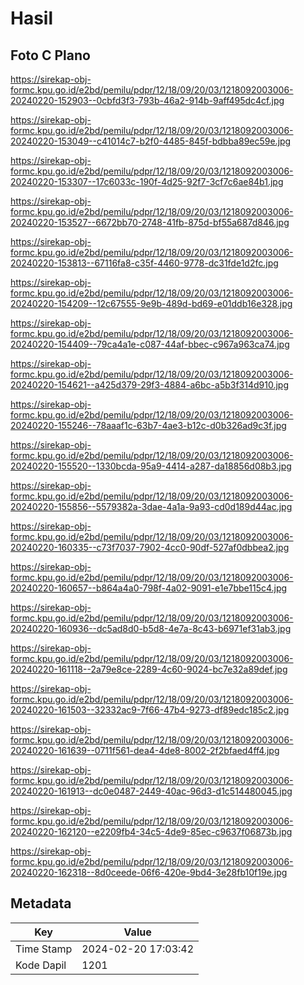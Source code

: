 # Hasil

## Foto C Plano

https://sirekap-obj-formc.kpu.go.id/e2bd/pemilu/pdpr/12/18/09/20/03/1218092003006-20240220-152903--0cbfd3f3-793b-46a2-914b-9aff495dc4cf.jpg

https://sirekap-obj-formc.kpu.go.id/e2bd/pemilu/pdpr/12/18/09/20/03/1218092003006-20240220-153049--c41014c7-b2f0-4485-845f-bdbba89ec59e.jpg

https://sirekap-obj-formc.kpu.go.id/e2bd/pemilu/pdpr/12/18/09/20/03/1218092003006-20240220-153307--17c6033c-190f-4d25-92f7-3cf7c6ae84b1.jpg

https://sirekap-obj-formc.kpu.go.id/e2bd/pemilu/pdpr/12/18/09/20/03/1218092003006-20240220-153527--6672bb70-2748-41fb-875d-bf55a687d846.jpg

https://sirekap-obj-formc.kpu.go.id/e2bd/pemilu/pdpr/12/18/09/20/03/1218092003006-20240220-153813--67116fa8-c35f-4460-9778-dc31fde1d2fc.jpg

https://sirekap-obj-formc.kpu.go.id/e2bd/pemilu/pdpr/12/18/09/20/03/1218092003006-20240220-154209--12c67555-9e9b-489d-bd69-e01ddb16e328.jpg

https://sirekap-obj-formc.kpu.go.id/e2bd/pemilu/pdpr/12/18/09/20/03/1218092003006-20240220-154409--79ca4a1e-c087-44af-bbec-c967a963ca74.jpg

https://sirekap-obj-formc.kpu.go.id/e2bd/pemilu/pdpr/12/18/09/20/03/1218092003006-20240220-154621--a425d379-29f3-4884-a6bc-a5b3f314d910.jpg

https://sirekap-obj-formc.kpu.go.id/e2bd/pemilu/pdpr/12/18/09/20/03/1218092003006-20240220-155246--78aaaf1c-63b7-4ae3-b12c-d0b326ad9c3f.jpg

https://sirekap-obj-formc.kpu.go.id/e2bd/pemilu/pdpr/12/18/09/20/03/1218092003006-20240220-155520--1330bcda-95a9-4414-a287-da18856d08b3.jpg

https://sirekap-obj-formc.kpu.go.id/e2bd/pemilu/pdpr/12/18/09/20/03/1218092003006-20240220-155856--5579382a-3dae-4a1a-9a93-cd0d189d44ac.jpg

https://sirekap-obj-formc.kpu.go.id/e2bd/pemilu/pdpr/12/18/09/20/03/1218092003006-20240220-160335--c73f7037-7902-4cc0-90df-527af0dbbea2.jpg

https://sirekap-obj-formc.kpu.go.id/e2bd/pemilu/pdpr/12/18/09/20/03/1218092003006-20240220-160657--b864a4a0-798f-4a02-9091-e1e7bbe115c4.jpg

https://sirekap-obj-formc.kpu.go.id/e2bd/pemilu/pdpr/12/18/09/20/03/1218092003006-20240220-160936--dc5ad8d0-b5d8-4e7a-8c43-b6971ef31ab3.jpg

https://sirekap-obj-formc.kpu.go.id/e2bd/pemilu/pdpr/12/18/09/20/03/1218092003006-20240220-161118--2a79e8ce-2289-4c60-9024-bc7e32a89def.jpg

https://sirekap-obj-formc.kpu.go.id/e2bd/pemilu/pdpr/12/18/09/20/03/1218092003006-20240220-161503--32332ac9-7f66-47b4-9273-df89edc185c2.jpg

https://sirekap-obj-formc.kpu.go.id/e2bd/pemilu/pdpr/12/18/09/20/03/1218092003006-20240220-161639--0711f561-dea4-4de8-8002-2f2bfaed4ff4.jpg

https://sirekap-obj-formc.kpu.go.id/e2bd/pemilu/pdpr/12/18/09/20/03/1218092003006-20240220-161913--dc0e0487-2449-40ac-96d3-d1c514480045.jpg

https://sirekap-obj-formc.kpu.go.id/e2bd/pemilu/pdpr/12/18/09/20/03/1218092003006-20240220-162120--e2209fb4-34c5-4de9-85ec-c9637f06873b.jpg

https://sirekap-obj-formc.kpu.go.id/e2bd/pemilu/pdpr/12/18/09/20/03/1218092003006-20240220-162318--8d0ceede-06f6-420e-9bd4-3e28fb10f19e.jpg


## Metadata

| Key        | Value               |
| ---------- | ------------------- |
| Time Stamp | 2024-02-20 17:03:42 |
| Kode Dapil | 1201                |



